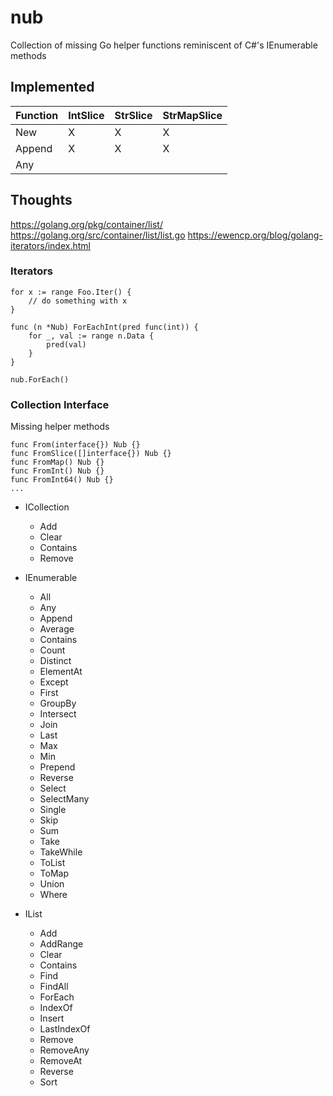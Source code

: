 # nub
Collection of missing Go helper functions reminiscent of C#'s IEnumerable methods

## Implemented
| Function | IntSlice | StrSlice | StrMapSlice |
| -------- | -------- | -------- | ----------- |
| New      | X        | X        | X           |
| Append   | X        | X        | X           |
| Any      |          |          |             |

## Thoughts
https://golang.org/pkg/container/list/
https://golang.org/src/container/list/list.go
https://ewencp.org/blog/golang-iterators/index.html

### Iterators
```Golang
for x := range Foo.Iter() {
    // do something with x
}

func (n *Nub) ForEachInt(pred func(int)) {
    for _, val := range n.Data {
        pred(val)
    }
}

nub.ForEach()
```

### Collection Interface
Missing helper methods

```Golang
func From(interface{}) Nub {}
func FromSlice([]interface{}) Nub {}
func FromMap() Nub {}
func FromInt() Nub {}
func FromInt64() Nub {}
...
```
* ICollection
    * Add
    * Clear
    * Contains
    * Remove
* IEnumerable
    * All
    * Any
    * Append
    * Average
    * Contains
    * Count
    * Distinct
    * ElementAt
    * Except
    * First
    * GroupBy
    * Intersect
    * Join
    * Last
    * Max
    * Min
    * Prepend
    * Reverse
    * Select
    * SelectMany
    * Single
    * Skip
    * Sum
    * Take
    * TakeWhile
    * ToList
    * ToMap
    * Union
    * Where
    

* IList
    * Add
    * AddRange
    * Clear
    * Contains
    * Find
    * FindAll
    * ForEach
    * IndexOf
    * Insert
    * LastIndexOf
    * Remove
    * RemoveAny
    * RemoveAt
    * Reverse
    * Sort